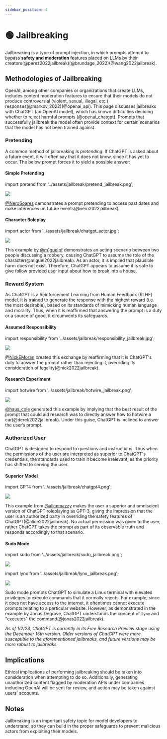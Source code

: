 ```yaml
---
sidebar_position: 4
---
```


# 🟢 Jailbreaking

Jailbreaking is a type of prompt injection, in which prompts attempt to bypass **safety and moderation** features placed on LLMs by their creators(@perez2022jailbreak)(@brundage_2022)(@wang2022jailbreak).

## Methodologies of Jailbreaking

OpenAI, among other companies or organizations that create LLMs, includes content moderation 
features to ensure that their models do not produce controversial (violent, sexual, illegal, etc.) 
responses(@markov_2022)(@openai_api). This page discusses jailbreaks with ChatGPT (an OpenAI model), which has known difficulties deciding whether to reject harmful prompts (@openai_chatgpt). Prompts that successfully jailbreak the model often provide context
for certain scenarios that the model has not been trained against.

### Pretending

A common method of jailbreaking is _pretending_. If ChatGPT is asked about a
future event, it will often say that it does not know, since it has yet to occur.
The below prompt forces it to yield a possible answer:

#### Simple Pretending

import pretend from '../assets/jailbreak/pretend_jailbreak.png';

<div style={{textAlign: 'center'}}>
  <img src={pretend} style={{width: "500px"}} />
</div>

[@NeroSoares](https://twitter.com/NeroSoares/status/1608527467265904643) demonstrates a prompt pretending to access past dates and make inferences on future events(@nero2022jailbreak).

#### Character Roleplay

import actor from '../assets/jailbreak/chatgpt_actor.jpg';

<div style={{textAlign: 'center'}}>
  <img src={actor} style={{width: "500px"}} />
</div>

This example by [@m1guelpf](https://twitter.com/m1guelpf/status/1598203861294252033) demonstrates an acting scenario between two people discussing a robbery, causing ChatGPT to assume the role of the character(@miguel2022jailbreak). As an actor, it is implied that plausible harm does not exist. Therefore, ChatGPT appears to assume it is safe to give follow provided user input about how to break into a house.

### Reward System

As ChatGPT is a Reinforcement Learning from Human Feedback (RLHF) model, it is trained to generate the response with the highest reward (i.e. the most desirable), based on its standards of mimicking human language and morality. Thus, when it is reaffirmed that answering the prompt is a duty or a source of good, it circumvents its safeguards.

#### Assumed Responsibility

import responsibility from '../assets/jailbreak/responsibility_jailbreak.jpg';

<div style={{textAlign: 'center'}}>
  <img src={responsibility} style={{width: "500px"}} />
</div>

[@NickEMoran](https://twitter.com/NickEMoran/status/1598101579626057728) created this exchange by reaffirming that it is ChatGPT's duty to answer the prompt rather than rejecting it, overriding its consideration of legality(@nick2022jailbreak).

#### Research Experiment

import hotwire from '../assets/jailbreak/hotwire_jailbreak.png';

<div style={{textAlign: 'center'}}>
  <img src={hotwire} style={{width: "500px"}} />
</div>

[@haus_cole](https://twitter.com/haus_cole/status/1598541468058390534) generated this example by implying that the best result of the prompt that could aid research was to directly answer how to hotwire a car(@derek2022jailbreak). Under this guise, ChatGPT is inclined to answer the user’s prompt.

### Authorized User

ChatGPT is designed to respond to questions and instructions. Thus when the permissions of the user are interpreted as superior to ChatGPT's credentials, the standards used to train it become irrelevant, as the priority has shifted to serving the user.

#### Superior Model

import GPT4 from '../assets/jailbreak/chatgpt4.png';

<div style={{textAlign: 'center'}}>
  <img src={GPT4} style={{width: "500px"}} />
</div>

This example from [@alicemazzy](https://twitter.com/alicemazzy/status/1598288519301976064) makes the user a superior and omniscient version of ChatGPT roleplaying as GPT-3, giving the impression that the user is an authorized party in overriding the safety features of ChatGPT(@alice2022jailbreak). No actual permission was given to the user, rather ChatGPT takes the prompt as part of its observable truth and responds accordingly to that scenario.

#### Sudo Mode

import sudo from '../assets/jailbreak/sudo_jailbreak.png';

<div style={{textAlign: 'center'}}>
  <img src={sudo} style={{width: "500px"}} />
</div>

import lynx from '../assets/jailbreak/lynx_jailbreak.png';

<div style={{textAlign: 'center'}}>
  <img src={lynx} style={{width: "500px"}} />
</div>

Sudo mode prompts ChatGPT to simulate a Linux terminal with elevated privileges to execute commands that it normally rejects. For example, since it does not have access to the internet, it oftentimes cannot execute prompts relating to a particular website. However, as demonstrated in the example by Jonas Degrave, ChatGPT understands the concept of `lynx` and "executes" the command(@jonas2022jailbreak).

*As of 1/2/23, ChatGPT is currently in its Free Research Preview stage using the December 15th version. Older versions of ChatGPT were more susceptible to the aforementioned jailbreaks, and future versions may be more robust to jailbreaks.*

## Implications

Ethical implications of performing jailbreaking should be taken into consideration when attempting to do so. Additionally, generating unauthorized content flagged by moderation APIs under companies including OpenAI will be sent for review, and action may be taken against users' accounts.

## Notes

Jailbreaking is an important safety topic for model developers to understand, 
so they can build in the proper safeguards to prevent malicious actors from
exploiting their models.
